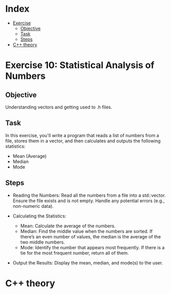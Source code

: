 # Index

- [Exercise](#exercise-10-statistical-analysis-of-numbers)
    - [Objective](#objective)
    - [Task](#task)
    - [Steps](#steps)
- [C++ theory](#c-theory)

# Exercise 10: Statistical Analysis of Numbers

## Objective
Understanding vectors and getting used to .h files.

## Task
In this exercise, you'll write a program that reads a list of numbers from a file, stores them in a vector, and then calculates and outputs the following statistics:

- Mean (Average)
- Median
- Mode

## Steps

- Reading the Numbers: 
Read all the numbers from a file into a std::vector<int>.
Ensure the file exists and is not empty.
Handle any potential errors (e.g., non-numeric data).

- Calculating the Statistics:
  - Mean: Calculate the average of the numbers.
  - Median: Find the middle value when the numbers are sorted. If there’s an even number of values, the median is the average of the two middle numbers.
  - Mode: Identify the number that appears most frequently. If there is a tie for the most frequent number, return all of them.
- Output the Results:
Display the mean, median, and mode(s) to the user.

# C++ theory